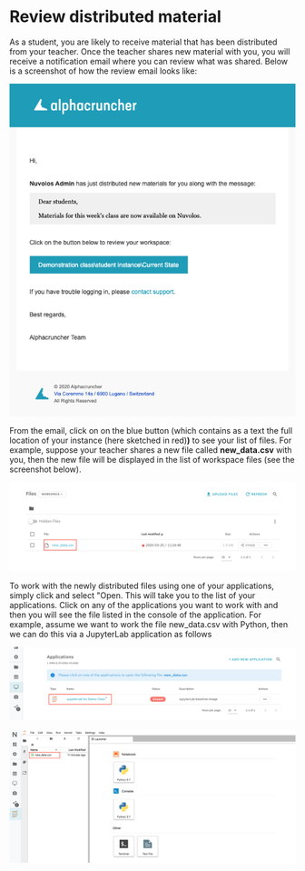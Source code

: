 # Review distributed material

As a student, you are likely to receive material that has been distributed from your teacher. Once the teacher shares new material with you, you will receive a notification email where you can review what was shared. Below is a screenshot of how the review email looks like:

![](../.gitbook/assets/screen-shot-2020-03-25-at-2.00.02-pm.png)

From the email, click on on the blue button \(which contains as a text the full location of your instance \(here sketched in red\)**\)** to see your list of files. For example, suppose your teacher shares a new file called **new\_data.csv** with you, then the new file will be displayed in the list of workspace files \(see the screenshot below\).

![](../.gitbook/assets/screen-shot-2020-03-25-at-12.29.53-pm.png)

To work with the newly distributed files using one of your applications, simply click and select "Open. This will take you to the list of your applications. Click on any of the applications you want to work with and then you will see the file listed in the console of the application. For example, assume we want to work the file new\_data.csv with Python, then we can do this via a JupyterLab application as follows

![](../.gitbook/assets/screen-shot-2020-03-25-at-12.32.05-pm.png)

![](../.gitbook/assets/screen-shot-2020-03-25-at-12.35.52-pm.png)


